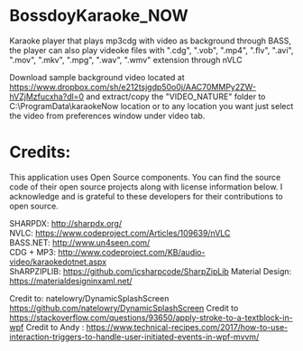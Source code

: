 # BossdoyKaraoke_NOW
Karaoke player that plays mp3cdg with video as background through BASS, the player can also play videoke files with ".cdg", ".vob", ".mp4", ".flv", ".avi", ".mov", ".mkv", ".mpg", ".wav", ".wmv" extension through nVLC

Download sample background video located at https://www.dropbox.com/sh/e212tsjgdp50o0j/AAC70MMPy2ZW-hVZjMzfucxha?dl=0 and extract/copy the "VIDEO_NATURE" folder to C:\ProgramData\karaokeNow location or to any location you want just select the video from preferences window under video tab.

# Credits:
This application uses Open Source components. You can find the source code of their open source projects along with license information below. I acknowledge and is grateful to these developers for their contributions to open source.

SHARPDX: http://sharpdx.org/  
NVLC: https://www.codeproject.com/Articles/109639/nVLC  
BASS.NET: http://www.un4seen.com/  
CDG + MP3: http://www.codeproject.com/KB/audio-video/karaokedotnet.aspx  
ShARPZIPLIB: https://github.com/icsharpcode/SharpZipLib
Material Design: https://materialdesigninxaml.net/

Credit to: natelowry/DynamicSplashScreen https://github.com/natelowry/DynamicSplashScreen
Credit to https://stackoverflow.com/questions/93650/apply-stroke-to-a-textblock-in-wpf
Credit to Andy : https://www.technical-recipes.com/2017/how-to-use-interaction-triggers-to-handle-user-initiated-events-in-wpf-mvvm/

